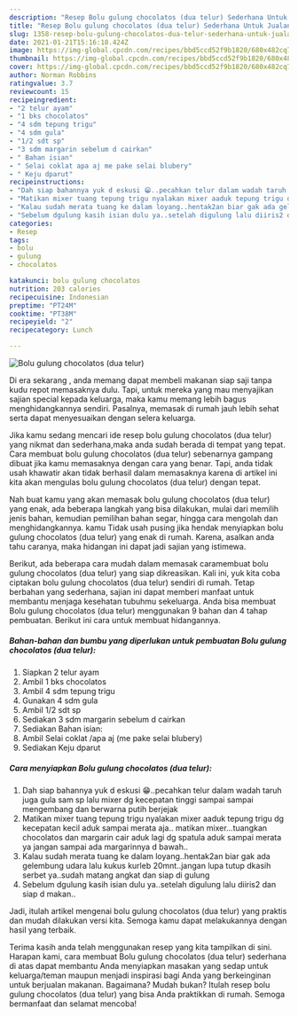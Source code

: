 ```yaml
---
description: "Resep Bolu gulung chocolatos (dua telur) Sederhana Untuk Jualan"
title: "Resep Bolu gulung chocolatos (dua telur) Sederhana Untuk Jualan"
slug: 1358-resep-bolu-gulung-chocolatos-dua-telur-sederhana-untuk-jualan
date: 2021-01-21T15:16:18.424Z
image: https://img-global.cpcdn.com/recipes/bbd5ccd52f9b1820/680x482cq70/bolu-gulung-chocolatos-dua-telur-foto-resep-utama.jpg
thumbnail: https://img-global.cpcdn.com/recipes/bbd5ccd52f9b1820/680x482cq70/bolu-gulung-chocolatos-dua-telur-foto-resep-utama.jpg
cover: https://img-global.cpcdn.com/recipes/bbd5ccd52f9b1820/680x482cq70/bolu-gulung-chocolatos-dua-telur-foto-resep-utama.jpg
author: Norman Robbins
ratingvalue: 3.7
reviewcount: 15
recipeingredient:
- "2 telur ayam"
- "1 bks chocolatos"
- "4 sdm tepung trigu"
- "4 sdm gula"
- "1/2 sdt sp"
- "3 sdm margarin sebelum d cairkan"
- " Bahan isian"
- " Selai coklat apa aj me pake selai blubery"
- " Keju dparut"
recipeinstructions:
- "Dah siap bahannya yuk d eskusi 😁..pecahkan telur dalam wadah taruh juga gula sam sp lalu mixer dg kecepatan tinggi sampai sampai mengembang dan berwarna putih berjejak"
- "Matikan mixer tuang tepung trigu nyalakan mixer aaduk tepung trigu dg kecepatan kecil aduk sampai merata aja.. matikan mixer...tuangkan chocolatos dan margarin cair aduk lagi dg spatula aduk sampai merata ya jangan sampai ada margarinnya d bawah.."
- "Kalau sudah merata tuang ke dalam loyang..hentak2an biar gak ada gelembung udara lalu kukus kurleb 20mnt..jangan lupa tutup dkasih serbet ya..sudah matang angkat dan siap di gulung"
- "Sebelum dgulung kasih isian dulu ya..setelah digulung lalu diiris2 dan siap d makan.."
categories:
- Resep
tags:
- bolu
- gulung
- chocolatos

katakunci: bolu gulung chocolatos 
nutrition: 203 calories
recipecuisine: Indonesian
preptime: "PT24M"
cooktime: "PT38M"
recipeyield: "2"
recipecategory: Lunch

---
```



![Bolu gulung chocolatos (dua telur)](https://img-global.cpcdn.com/recipes/bbd5ccd52f9b1820/680x482cq70/bolu-gulung-chocolatos-dua-telur-foto-resep-utama.jpg)

Di era  sekarang , anda memang dapat membeli makanan siap saji tanpa kudu repot memasaknya dulu. Tapi, untuk mereka yang mau menyajikan sajian special kepada keluarga, maka kamu memang lebih bagus menghidangkannya sendiri. Pasalnya, memasak di rumah jauh lebih sehat serta dapat menyesuaikan dengan selera keluarga.

Jika kamu sedang mencari ide resep bolu gulung chocolatos (dua telur) yang nikmat dan sederhana,maka anda sudah berada di tempat yang tepat. Cara membuat bolu gulung chocolatos (dua telur)  sebenarnya gampang dibuat jika kamu memasaknya dengan cara yang benar. Tapi, anda tidak usah khawatir akan tidak berhasil dalam memasaknya 
karena di artikel ini kita akan mengulas bolu gulung chocolatos (dua telur) dengan tepat.  



Nah buat kamu yang akan memasak bolu gulung chocolatos (dua telur) yang enak, ada beberapa langkah yang bisa dilakukan, mulai dari memilih jenis bahan, kemudian pemilihan bahan segar, hingga cara mengolah dan menghidangkannya. kamu Tidak usah pusing jika hendak menyiapkan bolu gulung chocolatos (dua telur) yang enak di rumah. Karena, asalkan anda  tahu caranya, maka hidangan ini dapat jadi sajian yang istimewa.

Berikut, ada beberapa cara mudah dalam memasak caramembuat bolu gulung chocolatos (dua telur) yang siap dikreasikan. Kali ini, yuk kita coba ciptakan bolu gulung chocolatos (dua telur) sendiri di rumah. Tetap berbahan yang sederhana, sajian ini dapat memberi manfaat untuk membantu menjaga kesehatan tubuhmu sekeluarga. Anda bisa membuat Bolu gulung chocolatos (dua telur) menggunakan 9 bahan dan 4 tahap pembuatan. Berikut ini cara untuk membuat hidangannya.

<!--inarticleads1-->

##### Bahan-bahan dan bumbu yang diperlukan untuk pembuatan Bolu gulung chocolatos (dua telur):

1. Siapkan 2 telur ayam
1. Ambil 1 bks chocolatos
1. Ambil 4 sdm tepung trigu
1. Gunakan 4 sdm gula
1. Ambil 1/2 sdt sp
1. Sediakan 3 sdm margarin sebelum d cairkan
1. Sediakan  Bahan isian:
1. Ambil  Selai coklat /apa aj (me pake selai blubery)
1. Sediakan  Keju dparut




<!--inarticleads2-->

##### Cara menyiapkan Bolu gulung chocolatos (dua telur):

1. Dah siap bahannya yuk d eskusi 😁..pecahkan telur dalam wadah taruh juga gula sam sp lalu mixer dg kecepatan tinggi sampai sampai mengembang dan berwarna putih berjejak
1. Matikan mixer tuang tepung trigu nyalakan mixer aaduk tepung trigu dg kecepatan kecil aduk sampai merata aja.. matikan mixer...tuangkan chocolatos dan margarin cair aduk lagi dg spatula aduk sampai merata ya jangan sampai ada margarinnya d bawah..
1. Kalau sudah merata tuang ke dalam loyang..hentak2an biar gak ada gelembung udara lalu kukus kurleb 20mnt..jangan lupa tutup dkasih serbet ya..sudah matang angkat dan siap di gulung
1. Sebelum dgulung kasih isian dulu ya..setelah digulung lalu diiris2 dan siap d makan..




Jadi, itulah artikel mengenai  bolu gulung chocolatos (dua telur)  yang praktis dan mudah dilakukan versi kita. Semoga kamu dapat melakukannya dengan hasil yang terbaik. 

Terima kasih anda telah menggunakan resep yang kita tampilkan di sini. Harapan kami, cara membuat  Bolu gulung chocolatos (dua telur) sederhana di atas dapat membantu Anda menyiapkan masakan yang sedap untuk keluarga/teman maupun menjadi inspirasi bagi Anda yang berkeinginan untuk berjualan makanan. Bagaimana? Mudah bukan? Itulah resep bolu gulung chocolatos (dua telur) yang bisa Anda praktikkan di rumah. Semoga bermanfaat dan selamat mencoba!

